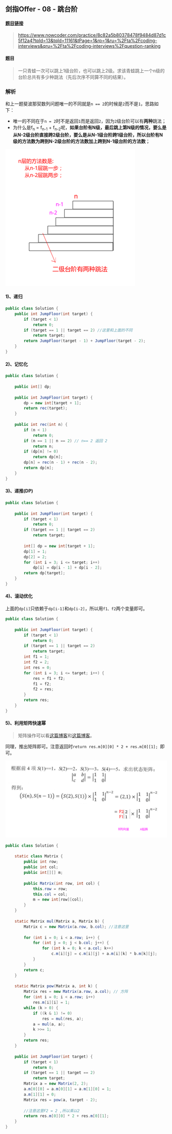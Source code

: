 ## 剑指Offer - 08 - 跳台阶

#### [题目链接](https://www.nowcoder.com/practice/8c82a5b80378478f9484d87d1c5f12a4?tpId=13&tqId=11161&tPage=1&rp=1&ru=%2Fta%2Fcoding-interviews&qru=%2Fta%2Fcoding-interviews%2Fquestion-ranking)

> https://www.nowcoder.com/practice/8c82a5b80378478f9484d87d1c5f12a4?tpId=13&tqId=11161&tPage=1&rp=1&ru=%2Fta%2Fcoding-interviews&qru=%2Fta%2Fcoding-interviews%2Fquestion-ranking

#### 题目

> 一只青蛙一次可以跳上1级台阶，也可以跳上2级。求该青蛙跳上一个n级的台阶总共有多少种跳法（先后次序不同算不同的结果）。

### 解析

和上一题斐波那契数列问题唯一的不同就是`n == 2`的时候是`2`而不是`1`，思路如下：

* 唯一的不同在于`n = 2`时不是返回`1`而是返回`2`，因为`2`级台阶可以有**两种**跳法；
* 为什么是f<sub>n</sub> = f<sub>n-1</sub> + f<sub>n-2</sub>呢，**如果台阶有N级，最后跳上第N级的情况，要么是从N-2级台阶直接跨2级台阶，要么是从N-1级台阶跨1级台阶，所以台阶有N级的方法数为跨到N-2级台阶的方法数加上跨到N-1级台阶的方法数**；

![](images/09_s.png)

#### 1)、递归

```java
public class Solution {
    public int JumpFloor(int target) {
        if (target < 1)
            return 0;
        if (target == 1 || target == 2) //这里和上面的不同
            return target;
        return JumpFloor(target - 1) + JumpFloor(target - 2);
    }
}
```

#### 2)、记忆化

```java
public class Solution {

    public int[] dp;

    public int JumpFloor(int target) {
        dp = new int[target + 1];
        return rec(target);
    }

    public int rec(int n) {
        if (n < 1)
            return 0;
        if (n == 1 || n == 2) // n== 2 返回 2
            return n;
        if (dp[n] != 0)
            return dp[n];
        dp[n] = rec(n - 1) + rec(n - 2);
        return dp[n];
    }
}
```

#### 3)、递推(DP)

```java
public class Solution {

    public int JumpFloor(int target) {
        if (target < 1)
            return 0;
        if (target == 1 || target == 2)
            return target;

        int[] dp = new int[target + 1];
        dp[1] = 1;
        dp[2] = 2;
        for (int i = 3; i <= target; i++)
            dp[i] = dp[i - 1] + dp[i - 2];
        return dp[target];
    }
}
```

#### 4)、滚动优化

上面的`dp[i]`只依赖于`dp[i-1]`和`dp[i-2]`，所以用`f1、f2`两个变量即可。

```java
public class Solution {

    public int JumpFloor(int target) {
        if (target < 1)
            return 0;
        if (target == 1 || target == 2)
            return target;
        int f1 = 1;
        int f2 = 2;
        int res = 0;
        for (int i = 3; i <= target; i++) {
            res = f1 + f2;
            f1 = f2;
            f2 = res;
        }
        return res;
    }
}
```

#### 5)、利用矩阵快速幂

>  矩阵操作可以看[这篇博客](https://blog.csdn.net/zxzxzx0119/article/details/82822588)和[这篇博客](https://blog.csdn.net/zxzxzx0119/article/details/82816131)。

同理，推出矩阵即可。注意返回时`return res.m[0][0] * 2 + res.m[0][1]; `即可。

![](images/08_s.png)

```java
public class Solution {

    static class Matrix {
        public int row;
        public int col;
        public int[][] m;

        public Matrix(int row, int col) {
            this.row = row;
            this.col = col;
            m = new int[row][col];
        }
    }

    static Matrix mul(Matrix a, Matrix b) {
        Matrix c = new Matrix(a.row, b.col); //注意这里

        for (int i = 0; i < a.row; i++) {
            for (int j = 0; j < b.col; j++) {
                for (int k = 0; k < a.col; k++)
                    c.m[i][j] = c.m[i][j] + a.m[i][k] * b.m[k][j];
            }
        }
        return c;
    }

    static Matrix pow(Matrix a, int k) {
        Matrix res = new Matrix(a.row, a.col); // 方阵
        for (int i = 0; i < a.row; i++)
            res.m[i][i] = 1;
        while (k > 0) {
            if ((k & 1) != 0)
                res = mul(res, a);
            a = mul(a, a);
            k >>= 1;
        }
        return res;
    }

    public int JumpFloor(int target) {
        if (target < 1)
            return 0;
        if (target == 1 || target == 2)
            return target;
        Matrix a = new Matrix(2, 2);
        a.m[0][0] = a.m[0][1] = a.m[1][0] = 1;
        a.m[1][1] = 0;
        Matrix res = pow(a, target - 2);

        //注意这里F2 = 2 ,所以乘以2
        return res.m[0][0] * 2 + res.m[0][1]; 
    }
}
```